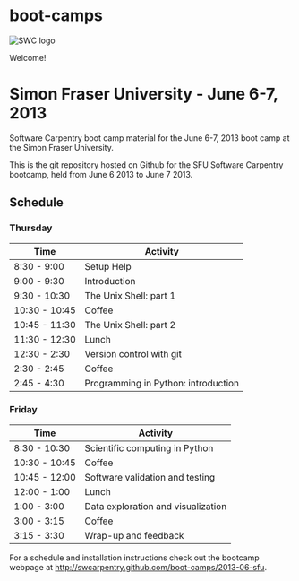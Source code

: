 boot-camps
==========
![SWC logo](http://software-carpentry.org/img/software-carpentry-banner.png)

Welcome!

# Simon Fraser University - June 6-7, 2013
Software Carpentry boot camp material
for the June 6-7, 2013 boot camp at the Simon Fraser University.



This is the git repository hosted on Github for the SFU Software Carpentry bootcamp, held from June 6 2013 to June 7 2013. 

## Schedule
### Thursday
| Time          |  Activity                            |
|---------------|--------------------------------------|
| 8:30 - 9:00   |  Setup Help                          |
| 9:00 - 9:30   |  Introduction                        |
| 9:30 - 10:30  |	 The Unix Shell: part 1              |
| 10:30 - 10:45 |	 Coffee                              |
| 10:45 - 11:30 |  The Unix Shell: part 2              |
| 11:30 - 12:30 |	 Lunch                               |
| 12:30 - 2:30  |  Version control with git            |
| 2:30 - 2:45   |  Coffee                              |
| 2:45 - 4:30 	|  Programming in Python: introduction |



### Friday

| Time          |  Activity                            |
|---------------|--------------------------------------|
| 8:30 - 10:30  |  Scientific computing in Python      |
| 10:30 - 10:45 |	 Coffee                              |
| 10:45 - 12:00 |  Software validation and testing     |
| 12:00 - 1:00  |	 Lunch                               |
| 1:00 - 3:00   |  Data exploration and visualization  |
| 3:00 - 3:15   |  Coffee                              |
| 3:15 - 3:30 	|  Wrap-up and feedback                |


For a schedule and installation instructions check out the bootcamp webpage at
http://swcarpentry.github.com/boot-camps/2013-06-sfu.

